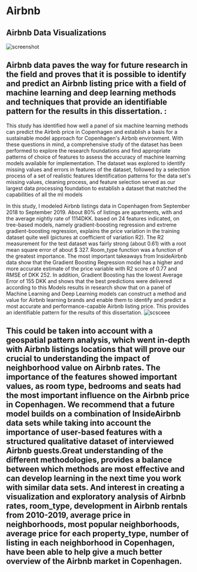 # Airbnb
## Airbnb Data Visualizations
![screenshot](https://user-images.githubusercontent.com/14542118/95002050-2f4f6180-05d0-11eb-835f-edbaefea1d2c.PNG)


## Airbnb data paves the way for future research in the field and proves that it is possible to identify and predict an Airbnb listing price with a field of machine learning and deep learning methods and techniques that provide an identifiable pattern for the results in this dissertation. : 
This study has identified how well a panel of six machine learning methods can predict the Airbnb price in Copenhagen and establish a basis for a sustainable model approach for Copenhagen's Airbnb environment. 
With these questions in mind, a comprehensive study of the dataset has been performed to explore the research foundations and find appropriate patterns of choice of features to assess the accuracy of machine learning models available for implementation. 
The dataset was explored to identify missing values and errors in  features of the dataset, followed by a selection process of a set of realistic features Identification patterns for the data set's missing values, cleaning process, and feature selection served as our largest data processing foundation to establish a dataset that matched the capabilities of all the ml models 

In this study, I modeled Airbnb listings data in Copenhagen from September 2018 to September 2019. About 80% of listings are apartments, with and the average nightly rate of 1114DKK.
based on 24 features indicated, on tree-based models, namely gradient-boosting  regression and extreme gradient-boosting  regression, explains the price variation in the training dataset quite well (pictures at coefficient of variation R2). The R2 measurement for the test dataset was fairly strong (about 0.61) with a root mean square error of about $ 327. Room_type function was a function of the greatest importance.
 The most important takeaways from InsideAirbnb data show that the Gradient Boosting Regression model has a higher and more accurate estimate of the price variable
with R2 score of 0.77 and RMSE of DKK 252. In addition, Gradient Boosting has the lowest Average Error of 155 DKK and shows that the best predictions were delivered according to this
Models results in research show that on a panel of Machine Learning and Deep Learning models can construct a method and value for Airbnb learning brands and enable them to identify and predict a most accurate and performance-capable Airbnb listing price.
This provides an identifiable pattern for the results of this dissertation.
![scsceee](https://user-images.githubusercontent.com/14542118/95002080-848b7300-05d0-11eb-8975-c716e23e144a.jpg)


## This could be taken into account with a geospatial pattern analysis, which went in-depth with Airbnb listings locations that will prove our crucial to understanding the impact of neighborhood value on Airbnb rates. The importance of the features showed important values, as room type, bedrooms and seats had the most important influence on the Airbnb price in Copenhagen. We recommend that a future model builds on a combination of InsideAirbnb data sets while taking into account the importance of user-based features with a structured qualitative dataset of interviewed Airbnb guests.Great understanding of the different methodologies, provides a balance between which methods are most effective and can develop learning in the next time you work with similar data sets. And interest in creating a visualization and exploratory analysis of Airbnb rates, room_type, development in Airbnb rentals from 2010-2019, average price in neighborhoods, most popular neighborhoods, average price for each property_type, number of listing in each neighborhood in Copenhagen, have been able to help give a much better overview of the Airbnb market in Copenhagen.

